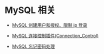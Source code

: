 # MySQL 相关

- [MySQL 创建用户和授权、限制 ip 登录](https://github.com/1874yin/Notes/blob/master/notes/11.MySQL%20%E5%88%9B%E5%BB%BA%E7%94%A8%E6%88%B7%E5%92%8C%E6%8E%88%E6%9D%83%E3%80%81%E9%99%90%E5%88%B6%20ip%20%E7%99%BB%E5%BD%95.md)
- [MySQL 连接控制插件(Connection_Control)](https://github.com/1874yin/Notes/blob/master/notes/12.MySQL%20%E8%BF%9E%E6%8E%A5%E6%8E%A7%E5%88%B6%E6%8F%92%E4%BB%B6(Connection_Control).md)

- [MySQL 忘记密码处理](https://github.com/1874yin/Notes/blob/master/notes/13.MySQL%20%E5%BF%98%E8%AE%B0%E5%AF%86%E7%A0%81%E5%A4%84%E7%90%86.md)

